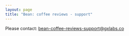 ```yaml
---
layout: page
title: "Bean: coffee reviews - support"
---
```


Please contact: bean-coffee-reviews-support@gxlabs.co